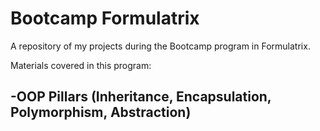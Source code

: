 # Bootcamp Formulatrix

A repository of my projects during the Bootcamp program in Formulatrix.

Materials covered in this program:

-OOP Pillars (Inheritance, Encapsulation, Polymorphism, Abstraction)
-
